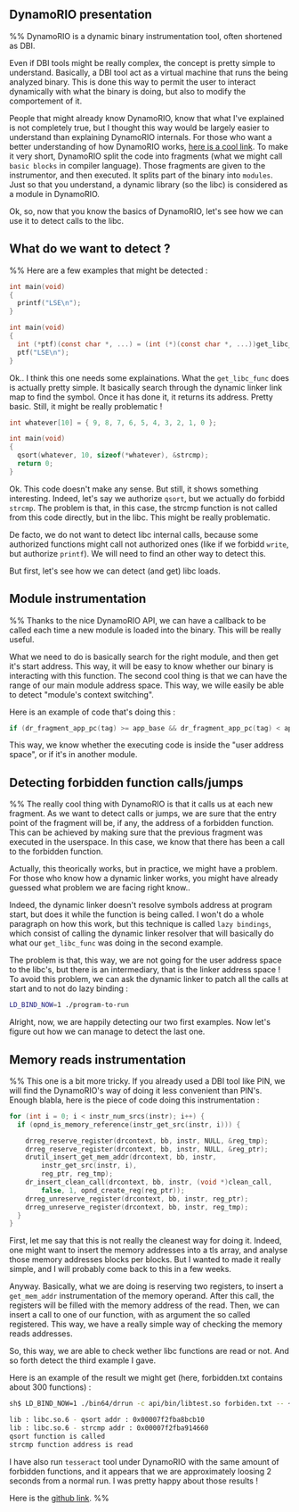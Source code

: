 ## DynamoRIO presentation
%%
DynamoRIO is a dynamic binary instrumentation tool, often shortened as DBI.

Even if DBI tools might be really complex, the concept is pretty simple to understand. Basically, a DBI tool act as a virtual machine that runs the being analyzed binary. This is done this way to permit the user to interact dynamically with what the binary is doing, but also to modify the comportement of it.

People that might already know DynamoRIO, know that what I've explained is not completely true, but I thought this way would be largely easier to understand than explaining DynamoRIO internals. For those who want a better understanding of how DynamoRIO works, [here is a cool link](https://pdfs.semanticscholar.org/presentation/4415/2007fea2b4f5f3b3f1f66d1d00aa0c88fd9b.pdf). To make it very short, DynamoRIO split the code into fragments (what we might call `basic blocks` in compiler language). Those fragments are given to the instrumentor, and then executed. It splits part of the binary into `modules`. Just so that you understand, a dynamic library (so the libc) is considered as a module in DynamoRIO.

Ok, so, now that you know the basics of DynamoRIO, let's see how we can use it to detect calls to the libc.

## What do we want to detect ?
%%
Here are a few examples that might be detected :

```c
int main(void)
{
  printf("LSE\n");
}
```

```c
int main(void)
{
  int (*ptf)(const char *, ...) = (int (*)(const char *, ...))get_libc_func("printf");
  ptf("LSE\n");
}
```
Ok.. I think this one needs some explainations. What the `get_libc_func` does is actually pretty simple. It basically search through the dynamic linker link map to find the symbol. Once it has done it, it returns its address. Pretty basic. Still, it might be really problematic !

```c
int whatever[10] = { 9, 8, 7, 6, 5, 4, 3, 2, 1, 0 };

int main(void)
{
  qsort(whatever, 10, sizeof(*whatever), &strcmp);
  return 0;
}
```

Ok. This code doesn't make any sense. But still, it shows something interesting. Indeed, let's say we authorize `qsort`, but we actually do forbidd `strcmp`. The problem is that, in this case, the strcmp function is not called from this code directly, but in the libc. This might be really problematic.

De facto, we do not want to detect libc internal calls, because some authorized functions might call not authorized ones (like if we forbidd `write`, but authorize `printf`). We will need to find an other way to detect this.
 
But first, let's see how we can detect (and get) libc loads.

## Module instrumentation
%%
Thanks to the nice DynamoRIO API, we can have a callback to be called each time a new module is loaded into the binary. This will be really useful.

What we need to do is basically search for the right module, and then get it's start address. This way, it will be easy to know whether our binary is interacting with this function.
The second cool thing is that we can have the range of our main module address space. This way, we wille easily be able to detect "module's context switching".

Here is an example of code that's doing this :

```c
if (dr_fragment_app_pc(tag) >= app_base && dr_fragment_app_pc(tag) < app_end)
```

This way, we know whether the executing code is inside the "user address space", or if it's in another module.

## Detecting forbidden function calls/jumps
%%
The really cool thing with DynamoRIO is that it calls us at each new fragment. As we want to detect calls or jumps, we are sure that the entry point of the fragment will be, if any, the address of a forbidden function.
This can be achieved by making sure that the previous fragment was executed in the userspace. In this case, we know that there has been a call to the forbidden function.

Actually, this theorically works, but in practice, we might have a problem. For those who know how a dynamic linker works, you might have already guessed what problem we are facing right know..

Indeed, the dynamic linker doesn't resolve symbols address at program start, but does it while the function is being called. I won't do a whole paragraph on how this work, but this technique is called `lazy bindings`, which consist of calling the dynamic linker resolver that will basically do what our `get_libc_func` was doing in the second example.

The problem is that, this way, we are not going for the user address space to the libc's, but there is an intermediary, that is the linker address space ! To avoid this problem, we can ask the dynamic linker to patch all the calls at start and to not do lazy binding :

```bash
LD_BIND_NOW=1 ./program-to-run
```

Alright, now, we are happily detecting our two first examples. Now let's figure out how we can manage to detect the last one.

## Memory reads instrumentation
%%
This one is a bit more tricky. If you already used a DBI tool like PIN, we will find the DynamoRIO's way of doing it less convenient than PIN's.
Enough blabla, here is the piece of code doing this instrumentation :

```c
for (int i = 0; i < instr_num_srcs(instr); i++) {
  if (opnd_is_memory_reference(instr_get_src(instr, i))) {

    drreg_reserve_register(drcontext, bb, instr, NULL, &reg_tmp);
    drreg_reserve_register(drcontext, bb, instr, NULL, &reg_ptr);
    drutil_insert_get_mem_addr(drcontext, bb, instr,
        instr_get_src(instr, i),
        reg_ptr, reg_tmp);
    dr_insert_clean_call(drcontext, bb, instr, (void *)clean_call,
        false, 1, opnd_create_reg(reg_ptr));
    drreg_unreserve_register(drcontext, bb, instr, reg_ptr);
    drreg_unreserve_register(drcontext, bb, instr, reg_tmp);
  }
}
```

First, let me say that this is not really the cleanest way for doing it. Indeed, one might want to insert the memory addresses into a tls array, and analyse those memory addresses blocks per blocks. But I wanted to made it really simple, and I will probably come back to this in a few weeks.

Anyway. Basically, what we are doing is reserving two registers, to insert a `get_mem_addr` instrumentation of the memory operand. After this call, the registers will be filled with the memory address of the read. Then, we can insert a call to one of our function, with as argument the so called registered. This way, we have a really simple way of checking the memory reads addresses.

So, this way, we are able to check wether libc functions are read or not. And so forth detect the third example I gave.

Here is an example of the result we might get (here, forbidden.txt contains about 300 functions) :

```bash
sh$ LD_BIND_NOW=1 ./bin64/drrun -c api/bin/libtest.so forbiden.txt -- ~/test

lib : libc.so.6 - qsort addr : 0x00007f2fba8bcb10
lib : libc.so.6 - strcmp addr : 0x00007f2fba914660
qsort function is called
strcmp function address is read
```

I have also run `tesseract` tool under DynamoRIO with the same amount of forbidden functions, and it appears that we are approximately loosing 2 seconds from a normal run. I was pretty happy about those results !

Here is the [github link](https://github.com/paulsemel/dynamorio).
%%
